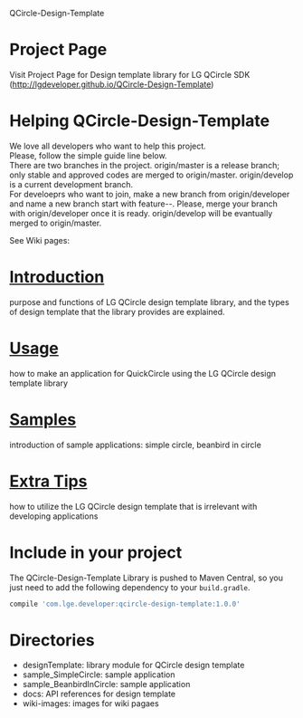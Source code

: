 QCircle-Design-Template<P>
# Project Page
Visit Project Page for Design template library for LG QCircle SDK
(http://lgdeveloper.github.io/QCircle-Design-Template)
 
 
# Helping QCircle-Design-Template
 
 We love all developers who want to help this project.<br>
 Please, follow the simple guide line below.<br>
 There are two branches in the project. origin/master is a release branch; only stable and approved codes are merged to origin/master.
 origin/develop is a current development branch. <br>
 For develoeprs who want to join, make a new branch from origin/developer and name a new branch start with feature--.
 Please, merge your branch with origin/developer once it is ready.
 origin/develop will be evantually merged to origin/master.
 
 
 See Wiki pages:<p>
# [Introduction](https://github.com/LGDeveloper/QCircle-Design-Template/wiki/Introduction)
purpose and functions of LG QCircle design template library, and the types of design template that the library provides are explained. 

# [Usage](https://github.com/LGDeveloper/QCircle-Design-Template/wiki/Usage)
how to make an application for QuickCircle using the LG QCircle design template library

# [Samples](https://github.com/LGDeveloper/QCircle-Design-Template/wiki/Samples)
introduction of sample applications: simple circle, beanbird in circle

# [Extra Tips](https://github.com/LGDeveloper/QCircle-Design-Template/wiki/Extra-Tips)
how to utilize the LG QCircle design template that is irrelevant with developing applications

# Include in your project
The QCircle-Design-Template Library is pushed to Maven Central, so you just need to add the following dependency to your `build.gradle`.

```groovy
compile 'com.lge.developer:qcircle-design-template:1.0.0'
```

# Directories
- designTemplate: library module for QCircle design template
- sample_SimpleCircle: sample application 
- sample_BeanbirdInCircle: sample application
- docs: API references for design template
- wiki-images: images for wiki pagaes
